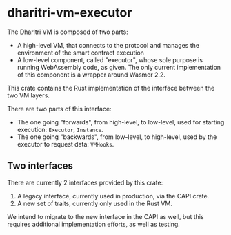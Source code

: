 # dharitri-vm-executor

The Dharitri VM is composed of two parts:
- A high-level VM, that connects to the protocol and manages the environment of the smart contract execution
- A low-level component, called "executor", whose sole purpose is running WebAssembly code, as given. The only current implementation of this component is a wrapper around Wasmer 2.2.

This crate contains the Rust implementation of the interface between the two VM layers.

There are two parts of this interface:
- The one going "forwards", from high-level, to low-level, used for starting execution: `Executor`, `Instance`.
- The one going "backwards", from low-level, to high-level, used by the executor to request data: `VMHooks`.

## Two interfaces

There are currently 2 interfaces provided by this crate:
1. A legacy interface, currently used in production, via the CAPI crate.
2. A new set of traits, currently only used in the Rust VM.

We intend to migrate to the new interface in the CAPI as well, but this requires additional implementation efforts, as well as testing.
 